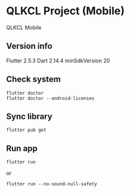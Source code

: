 # QLKCL Project (Mobile)

QLKCL Mobile


## Version info
Flutter 2.5.3
Dart 2.14.4
minSdkVersion 20

## Check system
```
flutter doctor
flutter doctor --android-licenses
```

## Sync library
```
flutter pub get
```

## Run app
```
flutter run
```
or
```
flutter run --no-sound-null-safety
```